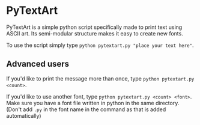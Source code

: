 # PyTextArt
PyTextArt is a simple python script specifically made to print text using ASCII art. Its semi-modular structure makes it easy to create new fonts.

To use the script simply type `python pytextart.py "place your text here"`.

## Advanced users
If you'd like to print the message more than once, type `python pytextart.py <count>`.

If you'd like to use another font, type `python pytextart.py <count> <font>`. Make sure you have a font file written in python in the same directory. (Don't add `.py` in the font name in the command as that is added automatically)
